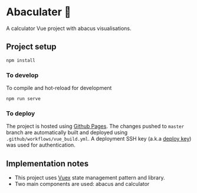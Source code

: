 # Abaculater 🧮

A calculator Vue project with abacus visualisations.

## Project setup

```
npm install
```

### To develop

To compile and hot-reload for development

```
npm run serve
```

### To deploy

The project is hosted using [Github Pages](https://pages.github.com/). The changes pushed to `master` branch are automatically built and deployed using `.github/workflows/vue_build.yml`. A deployment SSH key (a.k.a [deploy key](https://github.com/marketplace/actions/github-pages-action#%EF%B8%8F-create-ssh-deploy-key)) was used for authentication.

## Implementation notes

- This project uses [Vuex](https://vuex.vuejs.org/) state management pattern and library.
- Two main components are used: abacus and calculator
